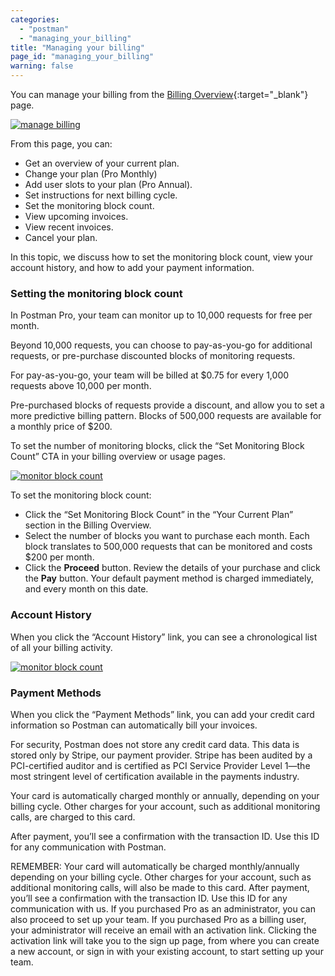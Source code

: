```yaml
---
categories:
  - "postman"
  - "managing_your_billing"
title: "Managing your billing"
page_id: "managing_your_billing"
warning: false
---
```


You can manage your billing from the [Billing Overview](https://the.postman.co/billing/overview){:target="_blank"} page. 

[![manage billing](https://s3.amazonaws.com/postman-static-getpostman-com/postman-docs/billing-overview-page+.png)](https://s3.amazonaws.com/postman-static-getpostman-com/postman-docs/billing-overview-page+.png)


From this page, you can:

* Get an overview of your current plan.
* Change your plan (Pro Monthly)
* Add user slots to your plan (Pro Annual).
* Set instructions for next billing cycle.
* Set the monitoring block count.
* View upcoming invoices.
* View recent invoices.
* Cancel your plan.

In this topic, we discuss how to set the monitoring block count, view your account history, and how to add your payment information.

### Setting the monitoring block count

In Postman Pro, your team can monitor up to 10,000 requests for free per month. 

Beyond 10,000 requests, you can choose to pay-as-you-go for additional requests, or pre-purchase discounted blocks of monitoring requests.

For pay-as-you-go, your team will be  billed at $0.75 for every 1,000 requests above 10,000 per month. 

Pre-purchased blocks of requests provide a discount, and allow you to set a more predictive billing pattern. Blocks of 500,000 requests are available for a monthly price of $200.

To set the number of monitoring blocks, click the “Set Monitoring Block Count” CTA in your billing overview or usage pages.


[![monitor block count](https://s3.amazonaws.com/postman-static-getpostman-com/postman-docs/setMonitoring-BlockCount.png)](https://s3.amazonaws.com/postman-static-getpostman-com/postman-docs/setMonitoring-BlockCount.png)

To set the monitoring block count: 

* Click the “Set Monitoring Block Count” in the “Your Current Plan” section in the Billing Overview. 
* Select the number of blocks you want to purchase each month. Each block translates to 500,000 requests that can be monitored and costs $200 per month. 
* Click the **Proceed** button. Review the details of your purchase and click the **Pay** button. Your default payment method is charged immediately, and every month on this date.

### Account History

When you click the “Account History” link, you can see a chronological list of all your billing activity.

[![monitor block count](https://s3.amazonaws.com/postman-static-getpostman-com/postman-docs/account-history+.png)](https://s3.amazonaws.com/postman-static-getpostman-com/postman-docs/account-history+.png)

### Payment Methods

When you click the “Payment Methods” link, you can add your credit card information so Postman can automatically bill your invoices.

For security, Postman does not store any credit card data. This data is stored only by Stripe, our payment provider. Stripe has been audited by a PCI-certified auditor and is certified as PCI Service Provider Level 1—the most stringent level of certification available in the payments industry.

Your card is automatically charged monthly or annually, depending on your billing cycle. Other charges for your account, such as additional monitoring calls, are charged to this card.

After payment, you’ll see a confirmation with the transaction ID. Use this ID for any communication with Postman. 

REMEMBER: Your card will automatically be charged monthly/annually depending on your billing cycle. Other charges for your account, such as additional monitoring calls, will also be made to this card.
After payment, you’ll see a confirmation with the transaction ID. Use this ID for any communication with us. If you purchased Pro as an administrator, you can also proceed to set up your team. If you purchased Pro as a billing user, your administrator will receive an email with an activation link. Clicking the activation link will take you to the sign up page, from where you can create a new account, or sign in with your existing account, to start setting up your team.




